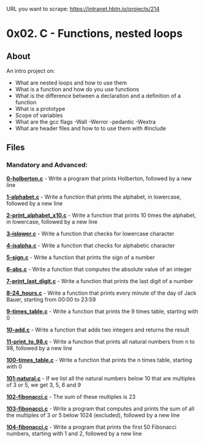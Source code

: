 URL you want to scrape: https://intranet.hbtn.io/projects/214
# 0x02. C - Functions, nested loops
## About
An intro project on:
- What are nested loops and how to use them
- What is a function and how do you use functions
- What is the difference between a declaration and a definition of a function
- What is a prototype
- Scope of variables
- What are the gcc flags -Wall -Werror -pedantic -Wextra
- What are header files and how to to use them with #include

## Files
### Mandatory and Advanced:
**[0-holberton.c](0-holberton.c)** - Write a program that prints Holberton, followed by a new line

**[1-alphabet.c](1-alphabet.c)** - Write a function that prints the alphabet, in lowercase, followed by a new line

**[2-print_alphabet_x10.c](2-print_alphabet_x10.c)** - Write a function that prints 10 times the alphabet, in lowercase, followed by a new line

**[3-islower.c](3-islower.c)** - Write a function that checks for lowercase character

**[4-isalpha.c](4-isalpha.c)** - Write a function that checks for alphabetic character

**[5-sign.c](5-sign.c)** - Write a function that prints the sign of a number

**[6-abs.c](6-abs.c)** - Write a function that computes the absolute value of an integer

**[7-print_last_digit.c](7-print_last_digit.c)** - Write a function that prints the last digit of a number

**[8-24_hours.c](8-24_hours.c)** - Write a function that prints every minute of the day of Jack Bauer, starting from 00:00 to 23:59

**[9-times_table.c](9-times_table.c)** - Write a function that prints the 9 times table, starting with 0

**[10-add.c](10-add.c)** - Write a function that adds two integers and returns the result

**[11-print_to_98.c](11-print_to_98.c)** - Write a function that prints all natural numbers from n to 98, followed by a new line

**[100-times_table.c](100-times_table.c)** - Write a function that prints the n times table, starting with 0

**[101-natural.c](101-natural.c)** - If we list all the natural numbers below 10 that are multiples of 3 or 5, we get 3, 5, 6 and 9

**[102-fibonacci.c](102-fibonacci.c)** - The sum of these multiples is 23

**[103-fibonacci.c](103-fibonacci.c)** - Write a program that computes and prints the sum of all the multiples of 3 or 5 below 1024 (excluded), followed by a new line

**[104-fibonacci.c](104-fibonacci.c)** - Write a program that prints the first 50 Fibonacci numbers, starting with 1 and 2, followed by a new line

